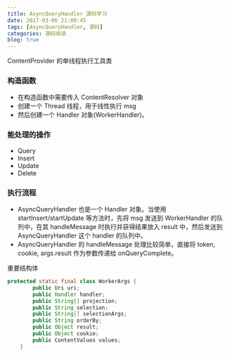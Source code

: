 ```yaml
---
title: AsyncQueryHandler 源码学习
date: 2017-03-06 21:09:45
tags: [AsyncQueryHandler, 源码]
categories: 源码阅读
blog: true
---
```




ContentProvider 的单线程执行工具类

### 构造函数

- 在构造函数中需要传入 ContentResolver 对象
- 创建一个 Thread 线程，用于线性执行 msg
- 然后创建一个 Handler 对象(WorkerHandler)。

### 能处理的操作

- Query
- Insert
- Update
- Delete

### 执行流程

- AsyncQueryHandler 也是一个 Handler 对象。当使用 startInsert/startUpdate 等方法时，先将 msg 发送到 WorkerHandler 的队列中，在其 handleMessage 时执行并获得结果放入 result 中，然后发送到 AsyncQueryHandler 这个 handler 的队列中。
- AsyncQueryHandler 的 handleMessage 处理比较简单，直接将 token, cookie, args.result 作为参数传递给 onQueryComplete。

重要结构体

```java
protected static final class WorkerArgs {
        public Uri uri;
        public Handler handler;
        public String[] projection;
        public String selection;
        public String[] selectionArgs;
        public String orderBy;
        public Object result;
        public Object cookie;
        public ContentValues values;
    }
```

